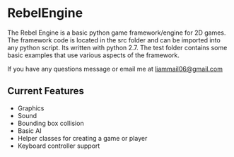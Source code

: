 # RebelEngine

The Rebel Engine is a basic python game framework/engine for 2D games. The framework code is located in the src folder and can be imported into any python script. Its written with python 2.7. The test folder contains some basic examples that use various aspects of the framework. 

If you have any questions message or email me at liammail06@gmail.com

## Current Features

- Graphics
- Sound
- Bounding box collision
- Basic AI
- Helper classes for creating a game or player
- Keyboard controller support
